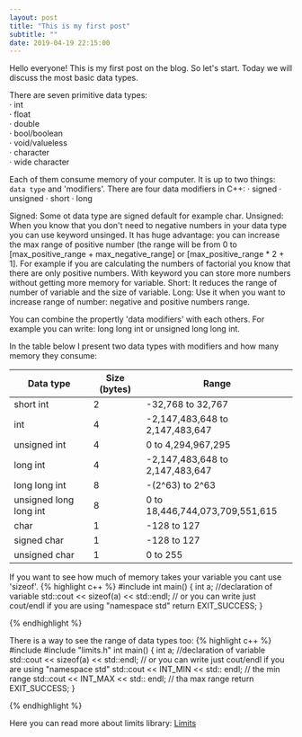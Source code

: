 ```yaml
---
layout: post
title: "This is my first post"
subtitle: ""
date: 2019-04-19 22:15:00
---
```


Hello everyone! 
This is my first post on the blog. 
So let's start. Today we will discuss the most basic data types.
<!--more-->
There are seven primitive data types:<br/>
&middot; int <br/>
&middot; float <br/>
&middot; double <br/>
&middot; bool/boolean <br/>
&middot; void/valueless <br/>
&middot; character <br/>
&middot; wide character <br/>

Each of them consume memory of your computer. It is up to two things: `data type` and 'modifiers'. 
There are four data modifiers in C++:
&middot; signed 
&middot; unsigned
&middot; short
&middot; long

Signed: Some ot data type are signed default for example char. 
Unsigned: When you know that you don't need to negative numbers in your data type you can use keyword unsinged. It has huge advantage:
you can increase the max range of positive number (the range will be from 0 to [max_positive_range + max_negative_range] or [max_positive_range * 2 + 1]. For example if you are calculating the numbers of factorial you know that there are only positive numbers. With keyword you can store more numbers without getting more memory for variable. 
Short: It reduces the range of number of variable and the size of variable. 
Long: Use it when you want to increase range of number: negative and positive numbers range. 

You can combine the propertly 'data modifiers' with each others. For example you can write:
long long int or unsigned long long int.

In the table below I present two data types with modifiers and how many memory they consume:

<table class="table">
  <thead>
    <tr>
      <th scope="col">Data type</th>
      <th scope="col">Size (bytes)</th>
      <th scope="col">Range</th>
    </tr>
  </thead>
  <tbody>
    <tr>
      <td>short int</td>
      <td>2</td>
      <td>-32,768 to 32,767</td>
    </tr>
    <tr>
      <td>int</td>
      <td>4</td>
      <td>-2,147,483,648 to 2,147,483,647</td>
    </tr>
    <tr>
      <td>unsigned int</td>
      <td>4</td>
      <td>0 to 4,294,967,295</td>
    </tr>
     <tr>
      <td>long int</td>
      <td>4</td>
      <td>	-2,147,483,648 to 2,147,483,647</td>
    </tr>
    <tr>
      <td>long long int</td>
      <td>8</td>
      <td>-(2^63) to 2^63</td>
    </tr>
    <tr>
      <td>unsigned long long int</td>
      <td>8</td>
      <td>0 to 18,446,744,073,709,551,615</td>
    </tr>
    <tr>
      <td>char</td>
      <td>1</td>
      <td>-128 to 127</td>
    </tr>
     <tr>
      <td>signed char</td>
      <td>1</td>
      <td>-128 to 127</td>
    </tr>
     <tr>
      <td>unsigned char</td>
      <td>1</td>
      <td>0 to 255</td>
    </tr>
  </tbody>
</table>

If you want to see how much of memory takes your variable you cant use 'sizeof'. 
{% highlight c++ %}
#include <iostream>
int main()
{
  int a; //declaration of variable 
  std::cout << sizeof(a) << std::endl; // or you can write just cout/endl if you are using "namespace std"
  return EXIT_SUCCESS;
}

{% endhighlight %}

There is a way to see the range of data types too:
{% highlight c++ %}
#include <iostream>
#include "limits.h"
int main()
{
  int a; //declaration of variable 
  std::cout << sizeof(a) << std::endl; // or you can write just cout/endl if you are using "namespace std"
  std::cout << INT_MIN << std:: endl; // the min range
  std::cout << INT_MAX << std:: endl; // tha max range
  return EXIT_SUCCESS;
}

{% endhighlight %}

Here you can read more about limits library: [Limits][limits.h]

[limits.h]: http://www.cplusplus.com/reference/climits/
